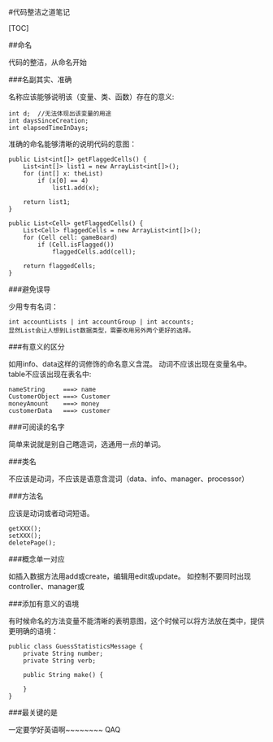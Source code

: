 #代码整洁之道笔记

[TOC]

##命名

代码的整洁，从命名开始

###名副其实、准确

名称应该能够说明该（变量、类、函数）存在的意义:
```
int d;  //无法体现出该变量的用途
int daysSinceCreation;
int elapsedTimeInDays;
```

准确的命名能够清晰的说明代码的意图：
```
public List<int[]> getFlaggedCells() {
    List<int[]> list1 = new ArrayList<int[]>();
    for (int[] x: theList)
        if (x[0] == 4)
            list1.add(x);

    return list1;
}

public List<Cell> getFlaggedCells() {
    List<Cell> flaggedCells = new ArrayList<int[]>();
    for (Cell cell: gameBoard)
        if (Cell.isFlagged())
            flaggedCells.add(cell);

    return flaggedCells;
}
```

###避免误导

少用专有名词：
```
int accountLists | int accountGroup | int accounts;
显然List会让人想到List数据类型，需要改用另外两个更好的选择。
```


###有意义的区分

如用info、data这样的词修饰的命名意义含混。
动词不应该出现在变量名中。table不应该出现在表名中:
```
nameString     ===> name
CustomerObject ===> Customer
moneyAmount    ===> money
customerData   ===> customer
```


###可阅读的名字

简单来说就是别自己瞎造词，选通用一点的单词。

###类名

不应该是动词，不应该是语意含混词（data、info、manager、processor）

###方法名

应该是动词或者动词短语。
```
getXXX();
setXXX();
deletePage();
```

###概念单一对应

如插入数据方法用add或create，编辑用edit或update。
如控制不要同时出现controller、manager或

###添加有意义的语境

有时候命名的方法变量不能清晰的表明意图，这个时候可以将方法放在类中，提供更明确的语境：
```
public class GuessStatisticsMessage {
    private String number;
    private String verb;

    public String make() {

    }
}
```

###最关键的是

一定要学好英语啊~~~~~~~~ QAQ
